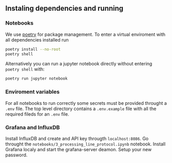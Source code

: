 ## Instaling dependencies and running
### Notebooks
We use [poetry](https://python-poetry.org/) for package management. To enter a virtual enviroment with all dependencies installed run
```bash
poetry install --no-root
poetry shell
```

Alternatively you can run a jupyter notebook directly without entering `poetry shell` with:
```bash
poetry run jupyter notebook
```


### Enviroment variables
For all notebooks to run correctly some secrets must be provided throught a `.env` file. The top level directory contains a `.env.example` file with all the required fileds for an `.env` file.

### Grafana and InfluxDB
Install InfluxDB and create and API key througth `localhost:8086`. Go throught the `notebooks/3_processing_line_protocol.ipynb` notebook.
Install Grafana localy and start the grafana-server deamon. Setup your new password. 